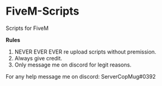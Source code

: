 # FiveM-Scripts
Scripts for FiveM 

**Rules**
1. NEVER EVER EVER re upload scripts without premission.
2. Always give credit.
3. Only message me on discord for legit reasons. 

For any help message me on discord: ServerCopMug#0392
